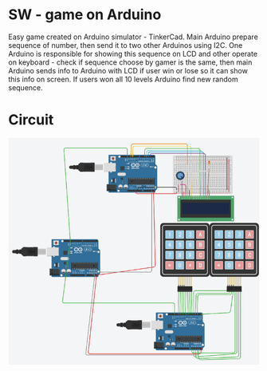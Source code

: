 # SW - game on Arduino
Easy game created on Arduino simulator - TinkerCad.
Main Arduino prepare sequence of number, then send it to two other Arduinos using I2C. One Arduino is responsible for showing this sequence on LCD and other operate on keyboard - check if sequence choose by gamer is the same, then main Arduino sends info to Arduino with LCD if user win or lose so it can show this info on screen. If users won all 10 levels Arduino find new random sequence.

# Circuit
![alt text](https://github.com/marmir99/SW/blob/main/Arduino.png)
